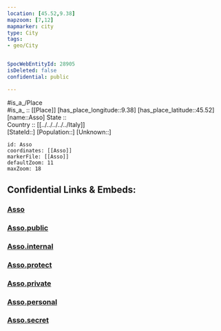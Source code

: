 ```yaml
---
location: [45.52,9.38] 
mapzoom: [7,12] 
mapmarker: city 
type: City
tags:
- geo/City


SpocWebEntityId: 28905
isDeleted: false
confidential: public

---
```

#is_a_/Place  
#is_a_ :: [[Place]] 
[has_place_longitude::9.38] 
[has_place_latitude::45.52] 
[name::Asso] 
State ::  
Country :: [[../../../../../Italy]]  
[StateId::] 
[Population::] 
[Unknown::] 


```leaflet
id: Asso
coordinates: [[Asso]] 
markerFile: [[Asso]] 
defaultZoom: 11 
maxZoom: 18
```


## Confidential Links & Embeds: 

### [Asso](/_Standards/Earth/Continent/Europe/Europe~South/Italy/regions~Italy/Lombardy/Milano.Province/City/Asso.md) 

### [Asso.public](/_public/Earth/Continent/Europe/Europe~South/Italy/regions~Italy/Lombardy/Milano.Province/City/Asso.public.md) 

### [Asso.internal](/_internal/Earth/Continent/Europe/Europe~South/Italy/regions~Italy/Lombardy/Milano.Province/City/Asso.internal.md) 

### [Asso.protect](/_protect/Earth/Continent/Europe/Europe~South/Italy/regions~Italy/Lombardy/Milano.Province/City/Asso.protect.md) 

### [Asso.private](/_private/Earth/Continent/Europe/Europe~South/Italy/regions~Italy/Lombardy/Milano.Province/City/Asso.private.md) 

### [Asso.personal](/_personal/Earth/Continent/Europe/Europe~South/Italy/regions~Italy/Lombardy/Milano.Province/City/Asso.personal.md) 

### [Asso.secret](/_secret/Earth/Continent/Europe/Europe~South/Italy/regions~Italy/Lombardy/Milano.Province/City/Asso.secret.md)

